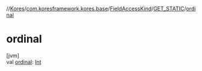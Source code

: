 //[Kores](../../../../index.md)/[com.koresframework.kores.base](../../index.md)/[FieldAccessKind](../index.md)/[GET_STATIC](index.md)/[ordinal](ordinal.md)

# ordinal

[jvm]\
val [ordinal](ordinal.md): [Int](https://kotlinlang.org/api/latest/jvm/stdlib/kotlin/-int/index.html)
